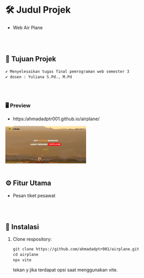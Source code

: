 # 🛠️ Judul Projek
- Web Air Plane

<br>
<br>

## 🚀 Tujuan Projek
``` markdown
✔️ Menyelesaikan tugas final pemrograman web semester 3
✔️ dosen : Yuliana S.Pd., M.Pd 
```

<br>
<br>

### 🖥️ Preview
- https:/ahmadadptr001.github.io/airplane/
<img src="assets/gambar/airplane-projek.png" style="height: auto; width: 50%; object-fit: contain; margin: auto;" />


<br>
<br>

## ⚙️ Fitur Utama
- Pesan tiket pesawat

<br>
<br>

## 🔧 Instalasi
1. Clone respository:
    <br>
    ``` markdown
    git clone https://github.com/ahmadadptr001/airplane.git
    cd airplane
    npx vite
    ```

    tekan y jika terdapat opsi saat menggunakan vite.
